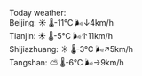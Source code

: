 Today weather:  
Beijing: ☀️   🌡️-11°C 🌬️↓4km/h  
Tianjin: ☀️   🌡️-5°C 🌬️↑11km/h  
Shijiazhuang: ☀️   🌡️-3°C 🌬️↗5km/h  
Tangshan: ⛅️  🌡️-6°C 🌬️→9km/h  
